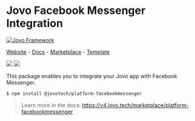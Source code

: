 # Jovo Facebook Messenger Integration

[![Jovo Framework](https://v4.jovo.tech/img/github-header.png)](https://v4.jovo.tech)

<p>
<a href="https://v4.jovo.tech" target="_blank">Website</a> -  <a href="https://v4.jovo.tech/docs" target="_blank">Docs</a> - <a href="https://v4.jovo.tech/marketplace" target="_blank">Marketplace</a> - <a href="https://github.com/jovotech/jovo-v4-template" target="_blank">Template</a>   
</p>

<p>
<a href="https://www.npmjs.com/package/@jovotech/platform-facebookmessenger" target="_blank"><img src="https://badge.fury.io/js/@jovotech%2Fplatform-facebookmessenger.svg"></a>      
<a href="https://opencollective.com/jovo-framework" target="_blank"><img src="https://opencollective.com/jovo-framework/tiers/badge.svg"></a>
</p>

This package enables you to integrate your Jovo app with Facebook Messenger.

```bash
$ npm install @jovotech/platform-facebookmessenger
```

> Learn more in the docs: https://v4.jovo.tech/marketplace/platform-facebookmessenger

